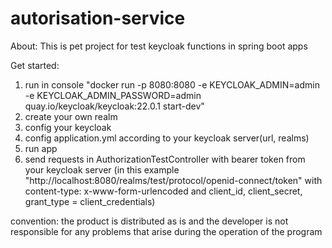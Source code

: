 # autorisation-service

About:
This is pet project for test keycloak functions in spring boot apps

Get started:
1. run in console 
"docker run -p 8080:8080 -e KEYCLOAK_ADMIN=admin -e KEYCLOAK_ADMIN_PASSWORD=admin quay.io/keycloak/keycloak:22.0.1 start-dev"
2. create your own realm
3. config your keycloak
4. config application.yml according to your keycloak server(url, realms)
5. run app
6. send requests in AuthorizationTestController with bearer token from your keycloak server
(in this example "http://localhost:8080/realms/test/protocol/openid-connect/token" 
with content-type: x-www-form-urlencoded and client_id, client_secret, grant_type = client_credentials)


convention: the product is distributed as is and the developer is not responsible for any problems
that arise during the operation of the program
